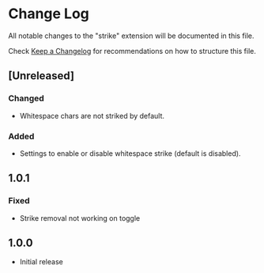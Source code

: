 # Change Log
All notable changes to the "strike" extension will be documented in this file.

Check [Keep a Changelog](http://keepachangelog.com/) for recommendations on how to structure this file.

## [Unreleased]
### Changed
- Whitespace chars are not striked by default.

### Added
- Settings to enable or disable whitespace strike (default is disabled).

## 1.0.1
### Fixed
- Strike removal not working on toggle

## 1.0.0
- Initial release